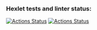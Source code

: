 ### Hexlet tests and linter status:
[![Actions Status](https://github.com/r0ckbiter/python-project-83/workflows/hexlet-check/badge.svg)](https://github.com/r0ckbiter/python-project-83/actions)
[![Actions Status](https://github.com/r0ckbiter/python-project-83/actions/workflows/github_actions.yml/badge.svg)](https://github.com/r0ckbiter/python-project-83/actions)